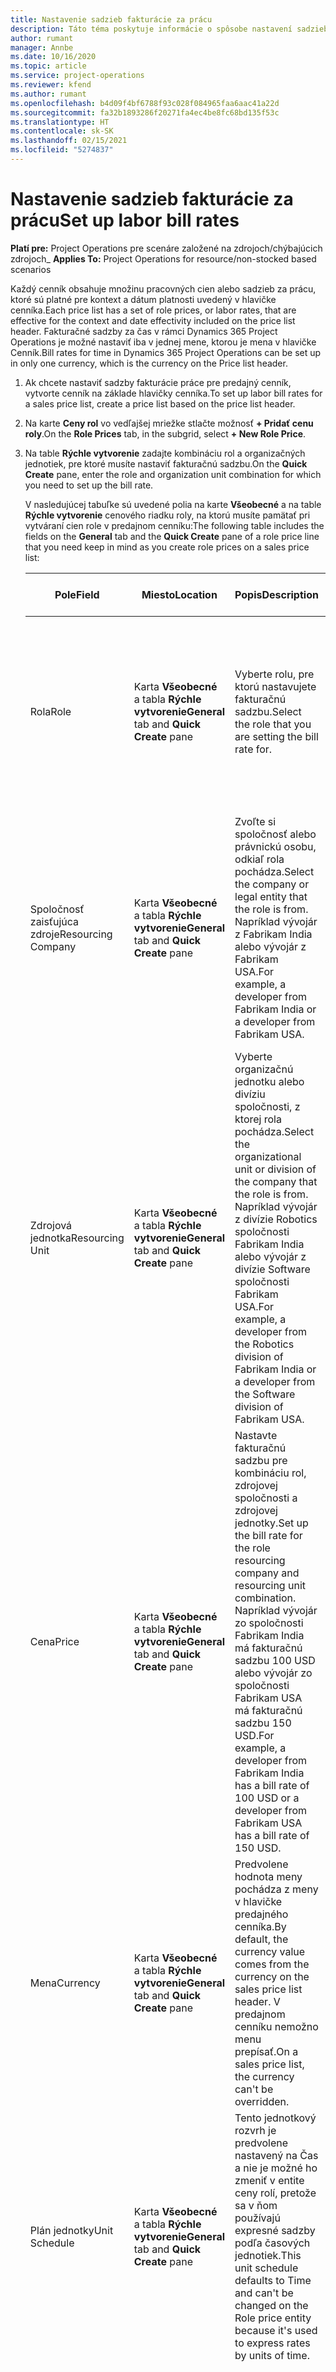 ```yaml
---
title: Nastavenie sadzieb fakturácie za prácu
description: Táto téma poskytuje informácie o spôsobe nastavení sadzieb fakturácie práce v Project Operations.
author: rumant
manager: Annbe
ms.date: 10/16/2020
ms.topic: article
ms.service: project-operations
ms.reviewer: kfend
ms.author: rumant
ms.openlocfilehash: b4d09f4bf6788f93c028f084965faa6aac41a22d
ms.sourcegitcommit: fa32b1893286f20271fa4ec4be8fc68bd135f53c
ms.translationtype: HT
ms.contentlocale: sk-SK
ms.lasthandoff: 02/15/2021
ms.locfileid: "5274837"
---
```

# <a name="set-up-labor-bill-rates"></a><span data-ttu-id="46ebc-103">Nastavenie sadzieb fakturácie za prácu</span><span class="sxs-lookup"><span data-stu-id="46ebc-103">Set up labor bill rates</span></span>

<span data-ttu-id="46ebc-104">**Platí pre:** Project Operations pre scenáre založené na zdrojoch/chýbajúcich zdrojoch</span><span class="sxs-lookup"><span data-stu-id="46ebc-104">_ **Applies To:** Project Operations for resource/non-stocked based scenarios</span></span>

<span data-ttu-id="46ebc-105">Každý cenník obsahuje množinu pracovných cien alebo sadzieb za prácu, ktoré sú platné pre kontext a dátum platnosti uvedený v hlavičke cenníka.</span><span class="sxs-lookup"><span data-stu-id="46ebc-105">Each price list has a set of role prices, or labor rates, that are effective for the context and date effectivity included on the price list header.</span></span> <span data-ttu-id="46ebc-106">Fakturačné sadzby za čas v rámci Dynamics 365 Project Operations je možné nastaviť iba v jednej mene, ktorou je mena v hlavičke Cenník.</span><span class="sxs-lookup"><span data-stu-id="46ebc-106">Bill rates for time in Dynamics 365 Project Operations can be set up in only one currency, which is the currency on the Price list header.</span></span>

1. <span data-ttu-id="46ebc-107">Ak chcete nastaviť sadzby fakturácie práce pre predajný cenník, vytvorte cenník na základe hlavičky cenníka.</span><span class="sxs-lookup"><span data-stu-id="46ebc-107">To set up labor bill rates for a sales price list, create a price list based on the price list header.</span></span> 
2. <span data-ttu-id="46ebc-108">Na karte **Ceny rol** vo vedľajšej mriežke stlačte možnosť **+ Pridať cenu roly**.</span><span class="sxs-lookup"><span data-stu-id="46ebc-108">On the **Role Prices** tab, in the subgrid, select **+ New Role Price**.</span></span> 
3. <span data-ttu-id="46ebc-109">Na table **Rýchle vytvorenie** zadajte kombináciu rol a organizačných jednotiek, pre ktoré musíte nastaviť fakturačnú sadzbu.</span><span class="sxs-lookup"><span data-stu-id="46ebc-109">On the **Quick Create** pane, enter the role and organization unit combination for which you need to set up the bill rate.</span></span>

   <span data-ttu-id="46ebc-110">V nasledujúcej tabuľke sú uvedené polia na karte **Všeobecné** a na table **Rýchle vytvorenie** cenového riadku roly, na ktorú musíte pamätať pri vytváraní cien role v predajnom cenníku:</span><span class="sxs-lookup"><span data-stu-id="46ebc-110">The following table includes the fields on the **General** tab and the **Quick Create** pane of a role price line that you need keep in mind as you create role prices on a sales price list:</span></span>

    | <span data-ttu-id="46ebc-111">Pole</span><span class="sxs-lookup"><span data-stu-id="46ebc-111">Field</span></span> | <span data-ttu-id="46ebc-112">Miesto</span><span class="sxs-lookup"><span data-stu-id="46ebc-112">Location</span></span> | <span data-ttu-id="46ebc-113">Popis</span><span class="sxs-lookup"><span data-stu-id="46ebc-113">Description</span></span> | <span data-ttu-id="46ebc-114">Nadväzujúci vplyv</span><span class="sxs-lookup"><span data-stu-id="46ebc-114">Downstream impact</span></span> |
    | --- | --- | --- | --- |
    | <span data-ttu-id="46ebc-115">Rola</span><span class="sxs-lookup"><span data-stu-id="46ebc-115">Role</span></span> | <span data-ttu-id="46ebc-116">Karta **Všeobecné** a tabla **Rýchle vytvorenie**</span><span class="sxs-lookup"><span data-stu-id="46ebc-116">**General** tab and **Quick Create** pane</span></span> | <span data-ttu-id="46ebc-117">Vyberte rolu, pre ktorú nastavujete fakturačnú sadzbu.</span><span class="sxs-lookup"><span data-stu-id="46ebc-117">Select the role that you are setting the bill rate for.</span></span> | <span data-ttu-id="46ebc-118">Rola pri prichádzajúcom odhade alebo skutočná hodnota bude porovnaná s týmto riadkom, aby sa štandardne nastavila sadzba fakturácie.</span><span class="sxs-lookup"><span data-stu-id="46ebc-118">Role on the incoming estimate or actual will be matched against this line to default bill rate of the role.</span></span> |
    | <span data-ttu-id="46ebc-119">Spoločnosť zaisťujúca zdroje</span><span class="sxs-lookup"><span data-stu-id="46ebc-119">Resourcing Company</span></span> | <span data-ttu-id="46ebc-120">Karta **Všeobecné** a tabla **Rýchle vytvorenie**</span><span class="sxs-lookup"><span data-stu-id="46ebc-120">**General** tab and **Quick Create** pane</span></span> | <span data-ttu-id="46ebc-121">Zvoľte si spoločnosť alebo právnickú osobu, odkiaľ rola pochádza.</span><span class="sxs-lookup"><span data-stu-id="46ebc-121">Select the company or legal entity that the role is from.</span></span> <span data-ttu-id="46ebc-122">Napríklad vývojár z Fabrikam India alebo vývojár z Fabrikam USA.</span><span class="sxs-lookup"><span data-stu-id="46ebc-122">For example, a developer from Fabrikam India or a developer from Fabrikam USA.</span></span> | <span data-ttu-id="46ebc-123">Zdrojová spoločnosť pri prichádzajúcom odhade alebo skutočná bude porovnaná s týmto riadkom, aby sa štandardne nastavili fakturačnú sadzbu.</span><span class="sxs-lookup"><span data-stu-id="46ebc-123">The resourcing company on the incoming estimate or actual will be matched against this line to default the bill rate of the role.</span></span> |
    | <span data-ttu-id="46ebc-124">Zdrojová jednotka</span><span class="sxs-lookup"><span data-stu-id="46ebc-124">Resourcing Unit</span></span> | <span data-ttu-id="46ebc-125">Karta **Všeobecné** a tabla **Rýchle vytvorenie**</span><span class="sxs-lookup"><span data-stu-id="46ebc-125">**General** tab and **Quick Create** pane</span></span> | <span data-ttu-id="46ebc-126">Vyberte organizačnú jednotku alebo divíziu spoločnosti, z ktorej rola pochádza.</span><span class="sxs-lookup"><span data-stu-id="46ebc-126">Select the organizational unit or division of the company that the role is from.</span></span> <span data-ttu-id="46ebc-127">Napríklad vývojár z divízie Robotics spoločnosti Fabrikam India alebo vývojár z divízie Software spoločnosti Fabrikam USA.</span><span class="sxs-lookup"><span data-stu-id="46ebc-127">For example, a developer from the Robotics division of Fabrikam India or a developer from the Software division of Fabrikam USA.</span></span> | <span data-ttu-id="46ebc-128">Zdrojová jednotka pri prichádzajúcom odhade alebo skutočná bude porovnaná s týmto riadkom, aby sa štandardne nastavili fakturačnú sadzbu.</span><span class="sxs-lookup"><span data-stu-id="46ebc-128">The resourcing unit on the incoming estimate or actual will be matched against this line to default the bill rate of the role.</span></span> |
    | <span data-ttu-id="46ebc-129">Cena</span><span class="sxs-lookup"><span data-stu-id="46ebc-129">Price</span></span> | <span data-ttu-id="46ebc-130">Karta **Všeobecné** a tabla **Rýchle vytvorenie**</span><span class="sxs-lookup"><span data-stu-id="46ebc-130">**General** tab and **Quick Create** pane</span></span> | <span data-ttu-id="46ebc-131">Nastavte fakturačnú sadzbu pre kombináciu rol, zdrojovej spoločnosti a zdrojovej jednotky.</span><span class="sxs-lookup"><span data-stu-id="46ebc-131">Set up the bill rate for the role resourcing company and resourcing unit combination.</span></span> <span data-ttu-id="46ebc-132">Napríklad vývojár zo spoločnosti Fabrikam India má fakturačnú sadzbu 100 USD alebo vývojár zo spoločnosti Fabrikam USA má fakturačnú sadzbu 150 USD.</span><span class="sxs-lookup"><span data-stu-id="46ebc-132">For example, a developer from Fabrikam India has a bill rate of 100 USD or a developer from Fabrikam USA has a bill rate of 150 USD.</span></span> | <span data-ttu-id="46ebc-133">Táto cena je predvolenou fakturačnou sadzbou, ktorá predvolene zodpovedá jednotkovým cenám na prichádzajúci odhad alebo skutočný riadok pre triedu transakcie Čas.</span><span class="sxs-lookup"><span data-stu-id="46ebc-133">This price is the default bill rate on the per unit price of the incoming estimate or actual line for Time transaction class.</span></span> |
    | <span data-ttu-id="46ebc-134">Mena</span><span class="sxs-lookup"><span data-stu-id="46ebc-134">Currency</span></span> | <span data-ttu-id="46ebc-135">Karta **Všeobecné** a tabla **Rýchle vytvorenie**</span><span class="sxs-lookup"><span data-stu-id="46ebc-135">**General** tab and **Quick Create** pane</span></span>| <span data-ttu-id="46ebc-136">Predvolene hodnota meny pochádza z meny v hlavičke predajného cenníka.</span><span class="sxs-lookup"><span data-stu-id="46ebc-136">By default, the currency value comes from the currency on the sales price list header.</span></span> <span data-ttu-id="46ebc-137">V predajnom cenníku nemožno menu prepísať.</span><span class="sxs-lookup"><span data-stu-id="46ebc-137">On a sales price list, the currency can't be overridden.</span></span> | <span data-ttu-id="46ebc-138">Táto mena je predvolenou menou jednotkovým cenám na prichádzajúci skutočný riadok pre triedu transakcie času pre predaj.</span><span class="sxs-lookup"><span data-stu-id="46ebc-138">This currency is the default currency on the per unit price of the incoming actual sales line for Time transaction class.</span></span> |
    | <span data-ttu-id="46ebc-139">Plán jednotky</span><span class="sxs-lookup"><span data-stu-id="46ebc-139">Unit Schedule</span></span> | <span data-ttu-id="46ebc-140">Karta **Všeobecné** a tabla **Rýchle vytvorenie**</span><span class="sxs-lookup"><span data-stu-id="46ebc-140">**General** tab and **Quick Create** pane</span></span> | <span data-ttu-id="46ebc-141">Tento jednotkový rozvrh je predvolene nastavený na Čas a nie je možné ho zmeniť v entite ceny rolí, pretože sa v ňom používajú expresné sadzby podľa časových jednotiek.</span><span class="sxs-lookup"><span data-stu-id="46ebc-141">This unit schedule defaults to Time and can't be changed on the Role price entity because it's used to express rates by units of time.</span></span> | <span data-ttu-id="46ebc-142">Toto pole nemá žiadny následný dopad.</span><span class="sxs-lookup"><span data-stu-id="46ebc-142">There is no downstream impact for this field.</span></span> |
    | <span data-ttu-id="46ebc-143">Jednotka</span><span class="sxs-lookup"><span data-stu-id="46ebc-143">Unit</span></span> | <span data-ttu-id="46ebc-144">Karta **Všeobecné** a tabla **Rýchle vytvorenie**</span><span class="sxs-lookup"><span data-stu-id="46ebc-144">**General** tab and **Quick Create** pane</span></span> | <span data-ttu-id="46ebc-145">Hodnota jednotky pochádza z poľa **Jednotka času** v hlavičke cenníka obstarávacej ceny.</span><span class="sxs-lookup"><span data-stu-id="46ebc-145">The unit value comes from the **Time Unit** field on the sales price list header.</span></span> <span data-ttu-id="46ebc-146">Hodnotu však možno prepísať.</span><span class="sxs-lookup"><span data-stu-id="46ebc-146">But the value can be overridden.</span></span> <span data-ttu-id="46ebc-147">Napríklad vývojár zo spoločnosti Fabrikam India má fakturačnú sadzbu 1000 USD na **indický pracovný deň**.</span><span class="sxs-lookup"><span data-stu-id="46ebc-147">For example, a developer from Fabrikam India has bill rate of 1000 USD per **India Day**.</span></span> <span data-ttu-id="46ebc-148">Vývojár zo spoločnosti Fabrikam USA má fakturačnú sadzbu 1500 USD za **pracovný deň v USA**.</span><span class="sxs-lookup"><span data-stu-id="46ebc-148">A developer from Fabrikam USA has a bill rate of 1500 USD per **US Day**.</span></span> | <span data-ttu-id="46ebc-149">Systém používa systém jednotiek a prepočet na základné jednotky na výpočet jednotkových nákladov na výpočet predvolenej ceny za jednotku na prichádzajúcom odhade alebo skutočnom riadku.</span><span class="sxs-lookup"><span data-stu-id="46ebc-149">When the per unit price defaults on an incoming estimate or actual line, the system uses the system of units and conversion in base units to calculate a per unit price.</span></span> <span data-ttu-id="46ebc-150">Napríklad odhad na 10 pracovných dní v Indii za prácu pre vývojára z Indie a jednotka **Pracovný deň v Indii** je definovaná ako 10 hodín.</span><span class="sxs-lookup"><span data-stu-id="46ebc-150">For example, the estimate is for 10 **India Days** worth of work for a Developer from India, and the unit India Day is defined as 10 hours.</span></span> <span data-ttu-id="46ebc-151">Pri stanovení ceny na tomto riadku odhadu aplikácia vypočíta jednotkovú cenu z odhadu ako 1000 USD/10 hodín = 100 USD za hodinu.</span><span class="sxs-lookup"><span data-stu-id="46ebc-151">When pricing that estimate line, the application calculates the unit price on the estimate as 1000 USD/10 hours = 100 USD per hour.</span></span> |

## <a name="transfer-pricing-or-set-up-bill-rates-for-resources-from-other-organizational-units-or-divisions"></a><span data-ttu-id="46ebc-152">Transferové ceny alebo nastavenie fakturačných sadzieb pre zdroje z iných organizačných jednotiek alebo divízií</span><span class="sxs-lookup"><span data-stu-id="46ebc-152">Transfer pricing or set up bill rates for resources from other organizational units or divisions</span></span> 

<span data-ttu-id="46ebc-153">Projektové spoločnosti často na prácu na projektoch využívajú zamestnancov z rôznych právnických osôb a rôznych divízií v rámci právnickej osoby.</span><span class="sxs-lookup"><span data-stu-id="46ebc-153">Project-based companies often use employees from different legal entities and different divisions within the legal entity to work on projects.</span></span> <span data-ttu-id="46ebc-154">Projekty možno realizovať z istej právnickej osoby a divízie, kým zamestnanci alebo konzultanti pracujúci na projekte môžu pochádzať z rovnakej či odlišnej právnickej osoby či divízie.</span><span class="sxs-lookup"><span data-stu-id="46ebc-154">Projects can be executed from a certain legal entity and division while the employees or consultants that work on the projects could come from the same legal entity and division or from a different one.</span></span> <span data-ttu-id="46ebc-155">Projekt by mohol pozostávať aj z kombinácie ľudí z rôznych právnických osôb a divízií.</span><span class="sxs-lookup"><span data-stu-id="46ebc-155">The project could also be made up of a combination of people from different legal entities and divisions.</span></span> <span data-ttu-id="46ebc-156">V rámci Project Operations je právnickou osobou, ktorá vlastní dodávku projektu, **Vlastniaca spoločnosť** a divízia, ktorá vlastní dodávku, je **Zmluvná jednotka**.</span><span class="sxs-lookup"><span data-stu-id="46ebc-156">In Project Operations, the legal entity that owns the delivery of the project is called the **Owning Company** and division that owns the delivery is called the **Contracting Unit**.</span></span> <span data-ttu-id="46ebc-157">Ďalšími inými právnickými osobami, ktoré poskytujú zdroje, sú **Spoločnosti zabezpečujúce zdroje** a divízie, ktoré poskytujú zdroje, sú **Zdrojové jednotky**.</span><span class="sxs-lookup"><span data-stu-id="46ebc-157">All the other legal entities that provide resources are called **Resourcing Companies** and the divisions that provide resources are called **Resourcing Units**.</span></span> <span data-ttu-id="46ebc-158">Kvôli rozdielom v nákladoch na pracovnú silu v rôznych geografických oblastiach a na trhoch práce po celom svete sú fakturačné sadzby za prácu pre rôzne geografické oblasti tiež odlišné.</span><span class="sxs-lookup"><span data-stu-id="46ebc-158">Because of the differences in labor costs across various geographies and labor markets across the world, bill rates for labor are also set up differently for different geographies.</span></span>

<span data-ttu-id="46ebc-159">Napríklad vývojárovi z divízie Robotics spoločnosti Fabrikam India pracujúcej na projekte v USA je fakturovaná sadzba 100 USD za hodinu.</span><span class="sxs-lookup"><span data-stu-id="46ebc-159">For example, a developer from the Robotics division of Fabrikam India working on US project is billed at the rate of 100 USD per hour.</span></span> <span data-ttu-id="46ebc-160">Vývojárovi z divízie Robotics spoločnosti Fabrikam US, ktorý pracuje na projekte USA, je účtovaná sadzba 150 USD za hodinu.</span><span class="sxs-lookup"><span data-stu-id="46ebc-160">A developer from the Robotics division of Fabrikam US working on US Project is billed at 150 USD per hour.</span></span> 

### <a name="example-set-up-a-bill-rate"></a><span data-ttu-id="46ebc-161">Príklad: Nastavte fakturačnú sadzbu</span><span class="sxs-lookup"><span data-stu-id="46ebc-161">Example: Set up a bill rate</span></span> 

1. <span data-ttu-id="46ebc-162">Vytvorte predajný cenník s názvom *Sadzby fakturácie Fabrikam US* a nastavte účinnosť dátumu.</span><span class="sxs-lookup"><span data-stu-id="46ebc-162">Create a sales price list called *Fabrikam US Bill Rates* and set the date effectivity.</span></span>
2. <span data-ttu-id="46ebc-163">V predajnom cenníku zadajte nasledujúce informácie o sadzbe:</span><span class="sxs-lookup"><span data-stu-id="46ebc-163">In the sales price list, enter the following rate information:</span></span>

    | <span data-ttu-id="46ebc-164">Rola</span><span class="sxs-lookup"><span data-stu-id="46ebc-164">Role</span></span> | <span data-ttu-id="46ebc-165">Spoločnosť zaisťujúca zdroje</span><span class="sxs-lookup"><span data-stu-id="46ebc-165">Resourcing company</span></span> | <span data-ttu-id="46ebc-166">Zdrojová jednotka</span><span class="sxs-lookup"><span data-stu-id="46ebc-166">Resourcing unit</span></span> | <span data-ttu-id="46ebc-167">Sadzba fakturácie</span><span class="sxs-lookup"><span data-stu-id="46ebc-167">Bill rate</span></span> |
    | --- | --- | --- | --- |
    | <span data-ttu-id="46ebc-168">Vývojár</span><span class="sxs-lookup"><span data-stu-id="46ebc-168">Developer</span></span> | <span data-ttu-id="46ebc-169">Fabrikam India</span><span class="sxs-lookup"><span data-stu-id="46ebc-169">Fabrikam India</span></span> | <span data-ttu-id="46ebc-170">Fabrikam India – Robotics</span><span class="sxs-lookup"><span data-stu-id="46ebc-170">Fabrikam India - Robotics</span></span> | <span data-ttu-id="46ebc-171">$100</span><span class="sxs-lookup"><span data-stu-id="46ebc-171">$100</span></span> |
    | <span data-ttu-id="46ebc-172">Vývojár</span><span class="sxs-lookup"><span data-stu-id="46ebc-172">Developer</span></span> | <span data-ttu-id="46ebc-173">Fabrikam Philippines</span><span class="sxs-lookup"><span data-stu-id="46ebc-173">Fabrikam Philippines</span></span> | <span data-ttu-id="46ebc-174">Fabrikam Philippines – Robotics</span><span class="sxs-lookup"><span data-stu-id="46ebc-174">Fabrikam Philippines - Robotics</span></span> | <span data-ttu-id="46ebc-175">$ 90</span><span class="sxs-lookup"><span data-stu-id="46ebc-175">$90</span></span> |
    | <span data-ttu-id="46ebc-176">Vývojár</span><span class="sxs-lookup"><span data-stu-id="46ebc-176">Developer</span></span> | <span data-ttu-id="46ebc-177">Fabrikam US</span><span class="sxs-lookup"><span data-stu-id="46ebc-177">Fabrikam US</span></span> | <span data-ttu-id="46ebc-178">Fabrikam US – Robotics</span><span class="sxs-lookup"><span data-stu-id="46ebc-178">Fabrikam US - Robotics</span></span> | <span data-ttu-id="46ebc-179">$ 150</span><span class="sxs-lookup"><span data-stu-id="46ebc-179">$150</span></span> |

3. <span data-ttu-id="46ebc-180">Pripojte predajný cenník, **Sadzby fakturácie Fabrikam US** do cenníka projektu projektovej zmluvy alebo na určitý účet.</span><span class="sxs-lookup"><span data-stu-id="46ebc-180">Attach the sales price list, **Fabrikam US Bill rates** to the project price list of the project contract or to a certain account.</span></span>


[!INCLUDE[footer-include](../includes/footer-banner.md)]